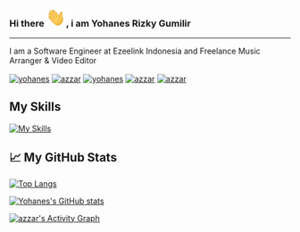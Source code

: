 ### Hi there <img width="35" src="https://github.com/1999AZZAR/1999AZZAR/blob/main/resources/img/waving.gif">, i am Yohanes Rizky Gumilir

---
 I am  a Software Engineer at Ezeelink Indonesia  and Freelance Music Arranger & Video Editor 

<p align="left">
      <a href="https://www.linkedin.com/in/yohanesrizky/" target="blank"><img align="center"
         src="https://img.shields.io/badge/linkedin-%231DA1F2.svg?style=for-the-badge&logo=linkedin&logoColor=white"
         alt="yohanes" height="30"/></a>
      <a href="https://yoriworks@gmail.com" target="blank"><img align="center"
         src="https://img.shields.io/badge/gmail-EA4335.svg?style=for-the-badge&logo=gmail&logoColor=white"
         alt="azzar" height="30"/></a>
      <a href="https://instagram.com/yohanesrizky" target="blank"><img align="center"
         src="https://img.shields.io/badge/instagram-%23E4405F.svg?style=for-the-badge&logo=Instagram&logoColor=white"
         alt="yohanes" height="30"/></a>
      <a href="https://wa.me/+6281334420751" target="blank"><img align="center"
         src="https://img.shields.io/badge/whatsapp-4B7F1.svg?style=for-the-badge&logo=whatsapp&logoColor=white"
         alt="azzar" height="30"/></a>
      <a href="https://twitter.com/yohanesrizkyg" target="blank"><img align="center"
         src="https://img.shields.io/badge/twitter-1DA1F2.svg?style=for-the-badge&logo=twitter&logoColor=white"
         alt="azzar" height="30"/></a>
    </p>

## My Skills
[![My Skills](https://skillicons.dev/icons?i=kotlin,swift,flutter,net,visualstudio,vscode,ps,pr)](https://skillicons.dev)

## &#x1f4c8; My GitHub Stats

[![Top Langs](https://github-readme-stats.vercel.app/api/top-langs/?username=yorigum&hide=java,html,css&layout=compact&theme=radical)](https://github.com/anuraghazra/github-readme-stats)

[![Yohanes's GitHub stats](https://github-readme-stats.vercel.app/api?username=yorigum&theme=radical)](https://github.com/anuraghazra/github-readme-stats)


<a href="https://github.com/ashutosh00710/github-readme-activity-graph"><img alt="azzar's Activity Graph" src="https://activity-graph.herokuapp.com/graph/?username=yorigum&bg_color=000&color=fff&line=00E676&point=fff&hide_border=true" /></a>
<!--
**yorigum/yorigum** is a ✨ _special_ ✨ repository because its `README.md` (this file) appears on your GitHub profile.

Here are some ideas to get you started:

- 🔭 I’m currently working on ...
- 🌱 I’m currently learning ...
- 👯 I’m looking to collaborate on ...
- 🤔 I’m looking for help with ...
- 💬 Ask me about ...
- 📫 How to reach me: ...
- 😄 Pronouns: ...
- ⚡ Fun fact: ...
-->
